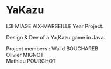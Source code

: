 # YaKazu
L3I MIAGE AIX-MARSEILLE Year Project.

Design & Dev of a Ya,Kazu game in Java.

Project members : 
Walid BOUCHAREB  
Olivier MIGNOT  
Mathieu POURCHOT
